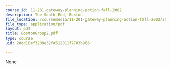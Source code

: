 ```yaml
---
course_id: 11-201-gateway-planning-action-fall-2002
description: The South End, Boston
file_location: /coursemedia/11-201-gateway-planning-action-fall-2002/20dd10ef3208e32fa512011f7783b966_BostonGroup2.pdf
file_type: application/pdf
layout: pdf
title: BostonGroup2.pdf
type: course
uid: 20dd10ef3208e32fa512011f7783b966

---
```

None